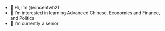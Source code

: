 - 👋 Hi, I’m @vincentwh21
- 👀 I’m interested in learning Advanced Chinese, Economics and Finance, and Politics
- 🌱 I’m currently a senior

<!---
vincentwh21/vincentwh21 is a ✨ special ✨ repository because its `README.md` (this file) appears on your GitHub profile.
You can click the Preview link to take a look at your changes.
--->
